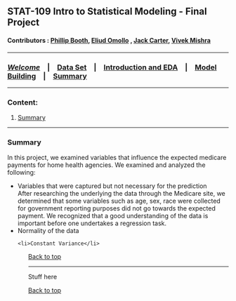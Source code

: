 
## STAT-109 Intro to Statistical Modeling - Final Project
#### Contributors : [Phillip Booth](mailto:phillip.booth2015@gmail.com), [Eliud Omollo](woordy2000@gmail.com) , [Jack Carter](jcarter2014@gmail.com), [Vivek Mishra](mailto:iblpvivek@icloud.com)
<HR>

### [**_Welcome_**](readme.md)&emsp;|&emsp;[Data Set](data-set.md)&emsp;|&emsp;[Introduction and EDA](eda.md)&emsp;|&emsp;[Model Building](model-building.md)&emsp;|&emsp;[Summary](summary.md)
<HR>

### Content:
1. [Summary](#summary)


<HR>

### Summary

In this project, we examined variables that influence the expected medicare payments for home health agencies. We examined and analyzed the following:
  <ul>
    <li>Variables that were captured but not necessary for the prediction</li>
  After researching the underlying the data through the Medicare site, we determined that some variables such as age, sex, race were collected for government reporting purposes did not go towards the expected payment. We recognized that a good understanding of the data is important before one undertakes a regression task.
    <li>Normality of the data</li>
 
  
    <li>Constant Variance</li>
    
  <ul>

[Back to top](#content)

<HR>

Stuff here

[Back to top](#content)
